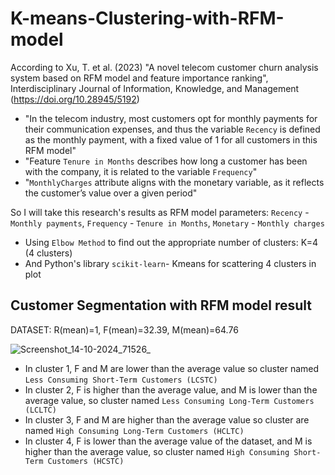 # K-means-Clustering-with-RFM-model

According to Xu, T. et al. (2023) "A novel telecom customer churn analysis system based on RFM model and feature importance ranking", Interdisciplinary Journal of Information, Knowledge, and Management (https://doi.org/10.28945/5192)
  - "In the telecom industry, most customers opt for monthly payments for their communication expenses, and thus the variable `Recency` is defined as the monthly payment, with a fixed value of 1 for all customers in this RFM model"
  - "Feature `Tenure in Months` describes how long a customer has been with the company, it is related to the variable `Frequency`"
  - "`MonthlyCharges` attribute aligns with the monetary variable, as it reflects the customer’s value over a given period"

So I will take this research's results as RFM model parameters: `Recency` - `Monthly payments`, `Frequency` - `Tenure in Months`, `Monetary` - `Monthly charges`
- Using `Elbow Method` to find out the appropriate number of clusters: K=4 (4 clusters)
- And Python's library `scikit-learn`- Kmeans for scattering 4 clusters in plot

## Customer Segmentation with RFM model result
DATASET: R(mean)=1, F(mean)=32.39, M(mean)=64.76

![Screenshot_14-10-2024_71526_](https://github.com/user-attachments/assets/f3ca2543-1e48-4dd3-adec-056884b69a8c)

- In cluster 1, F and M are lower than the average value so cluster  named `Less Consuming Short-Term Customers (LCSTC)`
- In cluster 2, F is higher than the average value, and M is lower than the average value, so cluster  named `Less Consuming Long-Term Customers (LCLTC)`
- In cluster 3, F and M are higher than the average value so cluster are named `High Consuming Long-Term Customers (HCLTC)`
- In cluster 4, F is lower than the average value of the dataset, and M is higher than the average value, so cluster named `High Consuming Short-Term Customers (HCSTC)`
